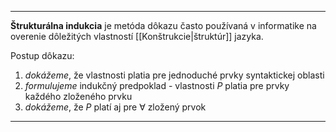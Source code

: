 ***********
**Štrukturálna indukcia** je metóda dôkazu často  používaná v informatike na overenie dôležitých vlastností [[Konštrukcie|štruktúr]] jazyka.

Postup dôkazu:
1. *dokážeme*, že vlastnosti platia pre jednoduché prvky syntaktickej oblasti
2. *formulujeme* indukčný predpoklad - vlastnosti *P* platia pre prvky každého zloženého prvku
3. *dokážeme*, že *P* platí aj pre $\forall$ zložený prvok


---
